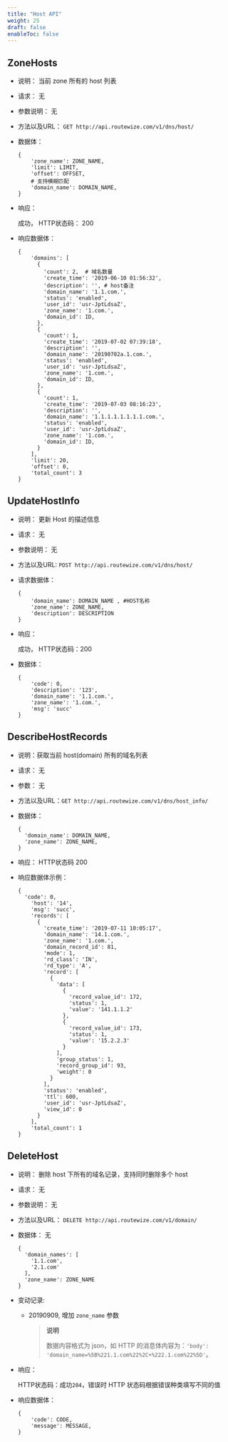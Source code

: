 ```yaml
---
title: "Host API"
weight: 25
draft: false
enableToc: false
---
```


##  ZoneHosts

- 说明： 当前 zone 所有的 host 列表

- 请求： 无

- 参数说明： 无

- 方法以及URL： `GET http://api.routewize.com/v1/dns/host/`

- 数据体：

  ```
  {
      'zone_name': ZONE_NAME,
      'limit': LIMIT,
      'offset': OFFSET,
      # 支持模糊匹配
      'domain_name': DOMAIN_NAME,
  }
  ```

- 响应： 

  成功， HTTP状态码： 200

- 响应数据体：

  ```
  {
      'domains': [
        {
          'count': 2,  # 域名数量
          'create_time': '2019-06-10 01:56:32',
          'description': '', # host备注
          'domain_name': '1.1.com.',
          'status': 'enabled',
          'user_id': 'usr-JptLdsaZ',
          'zone_name': '1.com.',
          'domain_id': ID,
        },
        {
          'count': 1,
          'create_time': '2019-07-02 07:39:18',
          'description': '',
          'domain_name': '20190702a.1.com.',
          'status': 'enabled',
          'user_id': 'usr-JptLdsaZ',
          'zone_name': '1.com.',
          'domain_id': ID,
        },
        {
          'count': 1,
          'create_time': '2019-07-03 08:16:23',
          'description': '',
          'domain_name': '1.1.1.1.1.1.1.1.com.',
          'status': 'enabled',
          'user_id': 'usr-JptLdsaZ',
          'zone_name': '1.com.',
          'domain_id': ID,
        }
      ],
      'limit': 20,
      'offset': 0,
      'total_count': 3
  }
  ```

  

## UpdateHostInfo

- 说明： 更新 Host 的描述信息

- 请求： 无

- 参数说明： 无

- 方法以及URL: `POST http://api.routewize.com/v1/dns/host/`

- 请求数据体：

  ```
  {
      'domain_name': DOMAIN_NAME , #HOST名称
      'zone_name': ZONE_NAME,
      'description': DESCRIPTION
  }
  ```

- 响应：

  成功， HTTP状态码：200

- 数据体：

  ```
  {
      'code': 0,
      'description': '123',
      'domain_name': '1.1.com.',
      'zone_name': '1.com.',
      'msg': 'succ'
  }
  ```

  

## DescribeHostRecords

- 说明：获取当前 host(domain) 所有的域名列表

- 请求： 无

- 参数： 无

- 方法以及URL：`GET http://api.routewize.com/v1/dns/host_info/`

- 数据体：

  ```
  {
    'domain_name': DOMAIN_NAME,
    'zone_name': ZONE_NAME,
  }
  ```
- 响应： HTTP状态码 200

- 响应数据体示例：

  ```
  {
    'code': 0,
      'host': '14',
      'msg': 'succ',
      'records': [
        {
          'create_time': '2019-07-11 10:05:17',
          'domain_name': '14.1.com.',
          'zone_name': '1.com.',
          'domain_record_id': 81,
          'mode': 1,
          'rd_class': 'IN',
          'rd_type': 'A',
          'record': [
            {
              'data': [
                {
                  'record_value_id': 172,
                  'status': 1,
                  'value': '141.1.1.2'
                },
                {
                  'record_value_id': 173,
                  'status': 1,
                  'value': '15.2.2.3'
                }
              ],
              'group_status': 1,
              'record_group_id': 93,
              'weight': 0
            }
          ],
          'status': 'enabled',
          'ttl': 600,
          'user_id': 'usr-JptLdsaZ',
          'view_id': 0
        }
      ],
      'total_count': 1
  }
  ```

  

## DeleteHost

- 说明： 删除 host 下所有的域名记录，支持同时删除多个 host

- 请求： 无

- 参数说明： 无

- 方法以及URL： `DELETE http://api.routewize.com/v1/domain/`

- 数据体： 无

  ```
  {
    'domain_names': [
      '1.1.com',
      '2.1.com'
    ],
    'zone_name': ZONE_NAME
  }
  ```

- 变动记录:
    - 20190909, 增加 `zone_name` 参数

      > **说明**
      >
      > 数据内容格式为 json，如 HTTP 的消息体内容为：`'body': 'domain_name=%5B%221.1.com%22%2C+%222.1.com%22%5D'`。

- 响应： 

  HTTP状态码：成功`204`，错误时 HTTP 状态码根据错误种类填写不同的值 

- 响应数据体：

  ```
  {
      'code': CODE,
      'message': MESSAGE,
  }
  ```

  

